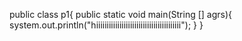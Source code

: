 public class p1{
public static void main(String [] agrs){
system.out.println("hiiiiiiiiiiiiiiiiiiiiiiiiiiiiiiiiiiiiiiii");
}
}
